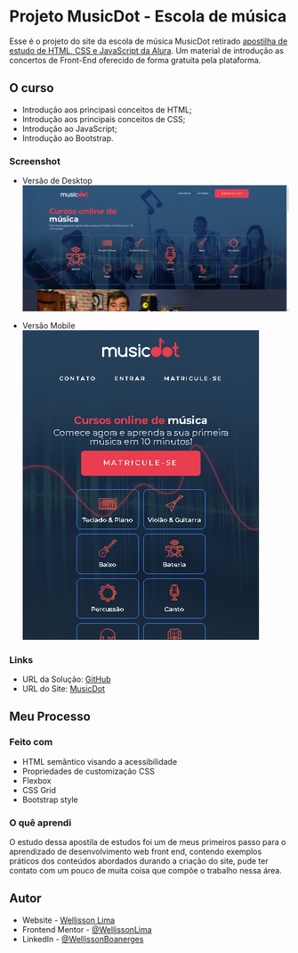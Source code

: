 # Projeto MusicDot - Escola de música

Esse é o projeto do site da escola de música MusicDot retirado [apostilha de estudo de HTML, CSS e JavaScript da Alura](https://www.alura.com.br/apostila-html-css-javascript). Um material de introdução as concertos de Front-End oferecido de forma gratuita pela plataforma.

## O curso

- Introdução aos principasi conceitos de HTML;
- Introdução aos principais conceitos de CSS;
- Introdução ao JavaScript;
- Introdução ao Bootstrap.

### Screenshot

- Versão de Desktop
![home](./img/music-dot-screenshot.png)

- Versão Mobile
![home mobile](./img/music-dot-mobile-screenshot.png)

### Links

- URL da Solução: [GitHub](https://github.com/WellissonLima/projeto-musicdor/)
- URL do Site: [MusicDot](https://wellissonlima.github.io/projeto-musicdot/)

## Meu Processo

### Feito com 

- HTML semântico visando a acessibilidade
- Propriedades de customização CSS
- Flexbox
- CSS Grid
- Bootstrap style

### O quê aprendi

O estudo dessa apostila de estudos foi um de meus primeiros passo para o aprendizado de desenvolvimento web front end, contendo exemplos práticos dos conteúdos abordados durando a criação do site, pude ter contato com um pouco de muita coisa que compõe o trabalho nessa área.

## Autor

- Website - [Wellisson Lima](https://www.your-site.com)
- Frontend Mentor - [@WellissonLima](https://www.frontendmentor.io/profile/WellissonLima)
- LinkedIn - [@WellissonBoanerges](https://www.linkedin.com/in/wellissonboanergesbarroslima/)